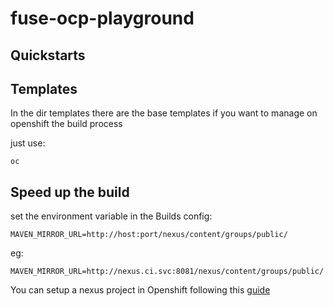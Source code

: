 # fuse-ocp-playground

## Quickstarts

###

## Templates

In the dir templates there are the base templates if you want to manage on openshift the build process

just use:

```
oc 
```

### 


## Speed up the build

set the environment variable in the Builds config:

```
MAVEN_MIRROR_URL=http://host:port/nexus/content/groups/public/
```

eg:

```
MAVEN_MIRROR_URL=http://nexus.ci.svc:8081/nexus/content/groups/public/
```

You can setup a nexus project in Openshift following this [guide](https://docs.openshift.org/latest/dev_guide/app_tutorials/maven_tutorial.html)

